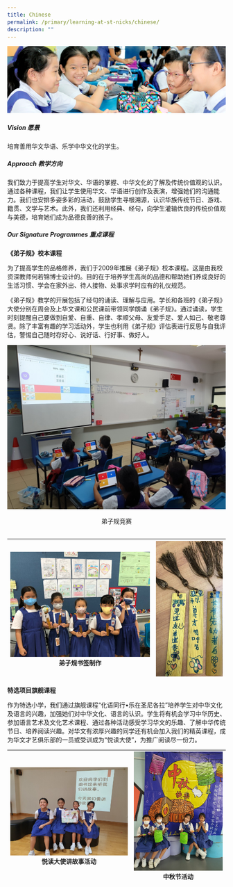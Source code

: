 ```yaml
---
title: Chinese
permalink: /primary/learning-at-st-nicks/chinese/
description: ""
---
```

![](/images/01%20Banner%20Photos/learning-at-stnicks.jpg)

##### **Vision 愿景**  

培育善用华文华语、乐学中华文化的学生。  
  
##### **Approach 教学方向**  

我们致力于提高学生对华文、华语的掌握、中华文化的了解及传统价值观的认识。通过各种课程，我们让学生使用华文、华语进行创作及表演，增强她们的沟通能力。我们也安排多姿多彩的活动，鼓励学生寻根溯源，认识华族传统节日、游戏、籍贯、文学与艺术。此外，我们还利用经典、经句，向学生灌输优良的传统价值观与美德，培育她们成为品德良善的孩子。
  
##### **Our Signature Programmes 重点课程**  

**《弟子规》校本课程**  

为了提高学生的品格修养，我们于2009年推展《弟子规》校本课程。这是由我校资深教师何若锦博士设计的。目的在于培养学生高尚的品德和帮助她们养成良好的生活习惯、学会在家外出、待人接物、处事求学时应有的礼仪规范。

《弟子规》教学的开展包括了经句的诵读、理解与应用。学长和各班的《弟子规》大使分别在周会及上华文课和公民课前带领同学朗诵《弟子规》。通过诵读，学生时刻提醒自己要做到自爱、自重、自律、孝顺父母、友爱手足、爱人如己、敬老尊贤。除了丰富有趣的学习活动外，学生也利用《弟子规》评估表进行反思与自我评估，警惕自己随时存好心、说好话、行好事、做好人。

![](/images/02%20Learning%20@%20St%20Nicks/04%20Chinese/01%20.jpg)
<div style="text-align:center"><a>弟子规竞赛</a></div><br>

| ![](/images/02%20Learning%20@%20St%20Nicks/04%20Chinese/02%20.jpg)<br><div style="text-align:center"><a>弟子规书签制作</a></div> | ![](/images/02%20Learning%20@%20St%20Nicks/04%20Chinese/03.jpg) |
| --- | --- |

**特选项目旗舰课程**

作为特选小学，我们通过旗舰课程“化语同行•乐在圣尼各拉”培养学生对中华文化及语言的兴趣，加强她们对中华文化、语言的认识。学生将有机会学习中华历史、参加语言艺术及文化艺术课程、通过各种活动感受学习华文的乐趣、了解中华传统节日、培养阅读兴趣。对华文有浓厚兴趣的同学还有机会加入我们的精英课程，成为华文才艺俱乐部的一员或受训成为“悦读大使”，为推广阅读尽一份力。

| ![](/images/02%20Learning%20@%20St%20Nicks/04%20Chinese/04%20.jpg)<br><div style="text-align:center"><a>悦读大使讲故事活动</a></div><br> |![](/images/02%20Learning%20@%20St%20Nicks/04%20Chinese/05%20.jpg)<br><div style="text-align:center"><a>中秋节活动</a></div><br> |
| --- | --- |